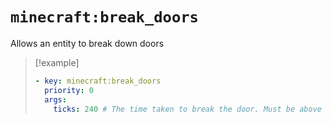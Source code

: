 # `minecraft:break_doors`

Allows an entity to break down doors

> [!example]
> ```yaml
> - key: minecraft:break_doors
>   priority: 0
>   args:
>     ticks: 240 # The time taken to break the door. Must be above 240.
> ```
